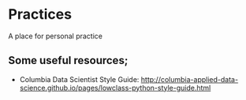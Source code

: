 # Practices
A place for personal practice

## Some useful resources;
 * Columbia Data Scientist Style Guide: <http://columbia-applied-data-science.github.io/pages/lowclass-python-style-guide.html>
